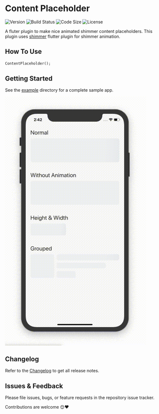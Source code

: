 # Content Placeholder

![Version](https://img.shields.io/pub/v/content_placeholder?label=Pub)
![Build Status](https://github.com/ctrleffive/content-placeholder/workflows/Build/badge.svg)
![Code Size](https://img.shields.io/github/languages/code-size/ctrleffive/content-placeholder?label=Code%20Size)
![License](https://img.shields.io/github/license/ctrleffive/content-placeholder?label=License)

A fluter plugin to make nice animated shimmer content placeholders. This plugin uses [shimmer](https://pub.dev/packages/shimmer) flutter plugin for shimmer animation.

## How To Use

```dart
ContentPlaceholder();
```
  
## Getting Started
See the [example](example) directory for a complete sample app.

![Example App](example_app.gif)

## Changelog

Refer to the [Changelog](CHANGELOG.md) to get all release notes.

## Issues & Feedback

Please file issues, bugs, or feature requests in the repository issue tracker.

Contributions are welcome 😊❤️